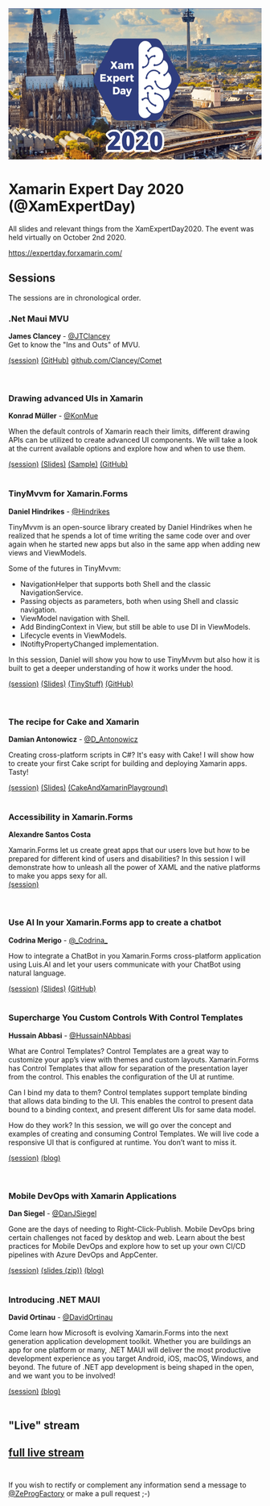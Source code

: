 <img src="Images/XamExpertDay2020.png" height="300" />

# Xamarin Expert Day 2020 (@XamExpertDay)

All slides and relevant things from the XamExpertDay2020. The event was held virtually on October 2nd  2020.

https://expertday.forxamarin.com/

## Sessions

The sessions are in chronological order.

  

### .Net Maui MVU

**James Clancey** - [@JTClancey](https://twitter.com/jtclancey)  
Get to know the "Ins and Outs" of MVU.    

[(session)](https://youtu.be/9kwrgm_-FCk)   [(GitHub)](github.com/clancey/ )   [github.com/Clancey/Comet](https://github.com/Clancey/Comet)    
<br/>
<br/>
### Drawing advanced UIs in Xamarin

**Konrad Müller** - [@KonMue](https://twitter.com/konmue)

When the default controls of Xamarin reach their limits, different drawing APIs can be utilized to create advanced UI components.
We will take a look at the current available options and explore how and when to use them.

[(session)](https://youtu.be/qpm0YYyMtpQ)   [(Slides)](https://github.com/XamarinExpertDay/XamExpertDay2020/raw/main/xamarin-drawing-ui-konrad-mueller.pdf)   [(Sample)](https://github.com/XamarinExpertDay/XamExpertDay2020/raw/main/DrawingUiInXamarin/sample-src.zip)   [(GitHub)](https://github.com/krdmllr/ ) 
<br/>
<br/>

### TinyMvvm for Xamarin.Forms

**Daniel Hindrikes** - [@Hindrikes](https://twitter.com/hindrikes)

TinyMvvm is an open-source library created by Daniel Hindrikes when he realized that he spends a lot of time writing the same code over and over again when he started new apps but also in the same app when adding new views and ViewModels.

Some of the futures in TinyMvvm:
* NavigationHelper that supports both Shell and the classic NavigationService.
* Passing objects as parameters, both when using Shell and classic navigation.
* ViewModel navigation with Shell.
* Add BindingContext in View, but still be able to use DI in ViewModels.
* Lifecycle events in ViewModels.
* INotiftyPropertyChanged implementation.

In this session, Daniel will show you how to use TinyMvvm but also how it is built to get a deeper understanding of how it works under the hood.

[(session)](https://youtu.be/rS-cnU86870)   [(Slides)](https://github.com/XamarinExpertDay/XamExpertDay2020/raw/main/TinyMvvm%20for%20Xamarin.Forms/TinyMvvm.pptx)   [(TinyStuff)](https://github.com/tinystuff)   [(GitHub)](https://github.com/dhindrik/)   
<br/>
<br/>

### The recipe for Cake and Xamarin

**Damian Antonowicz** - [@D_Antonowicz](https://twitter.com/D_Antonowicz)

Creating cross-platform scripts in C#? It's easy with Cake! I will show how to create your first Cake script for building and deploying Xamarin apps. Tasty! 

[(session)](https://youtu.be/vonCALHvxjg)   [(Slides)](https://github.com/XamarinExpertDay/XamExpertDay2020/raw/main/The%20recipe%20for%20Cake%20and%20Xamarin/The%20Recipe%20for%20Cake%20and%20Xamarin.pptx )   [(CakeAndXamarinPlayground)](https://github.com/DamianAntonowicz/CakeAndXamarinPlayground/) 
<br/>
<br/>
### Accessibility in Xamarin.Forms

**Alexandre Santos Costa**

Xamarin.Forms let us create great apps that our users love but how to be prepared for different kind of users and disabilities? In this session I will demonstrate how to unleash all the power of XAML and the native platforms to make you apps sexy for all.   
[(session)](https://youtu.be/wpEEAqz73aQ)   
<br/>
<br/>
### Use AI In your Xamarin.Forms app to create a chatbot

**Codrina Merigo** - [@&#95;Codrina&#95;](https://twitter.com/_Codrina_)

How to integrate a ChatBot in you Xamarin.Forms cross-platform application using Luis.AI and let your users communicate with your ChatBot using natural language.

[(session)](https://youtu.be/Fjq8JGfmKz0)   [(Slides)](https://github.com/XamarinExpertDay/XamExpertDay2020/blob/main/Use%20AI%20In%20your%20Xamarin.Forms%20app%20to%20create%20a%20chatbot/XamExpertDay2020_Codrina.pptx?raw=true)   [(GitHub)](https://github.com/codrinamerigo/)
<br/>
<br/>
### Supercharge You Custom Controls With Control Templates

**Hussain Abbasi** - [@HussainNAbbasi](https://twitter.com/HussainNAbbasi)

What are Control Templates?
Control Templates are a great way to customize your app’s view with themes and custom layouts. Xamarin.Forms has Control Templates that allow for separation of the presentation layer from the control. This enables the configuration of the UI at runtime.

Can I bind my data to them?
Control templates support template binding that allows data binding to the UI. This enables the control to present data bound to a binding context, and present different UIs for same data model.

How do they work?
In this session, we will go over the concept and examples of creating and consuming Control Templates. We will live code a responsive UI that is configured at runtime. You don’t want to miss it.

[(session)](https://youtu.be/YwdD7THttkw)   [(blog)](https://intelliAbb.com/)   
<br/>
<br/>
### Mobile DevOps with Xamarin Applications

**Dan Siegel** - [@DanJSiegel](https://twitter.com/DanJSiegel)

Gone are the days of needing to Right-Click-Publish. Mobile DevOps bring certain challenges not faced by desktop and web. Learn about the best practices for Mobile DevOps and explore how to set up your own CI/CD pipelines with Azure DevOps and AppCenter.

[(session)](https://youtu.be/m4XCHbR5mIA)   [(slides (zip))](https://github.com/XamarinExpertDay/XamExpertDay2020/blob/main/Mobile%20DevOps%20with%20Xamarin%20Applications/Mobile%20DevOps%20with%20Xamarin%20Applications.pptx.zip?raw=true)   [(blog)](https://dansiegel.net/)
<br/>
<br/>
### Introducing .NET MAUI

**David Ortinau** - [@DavidOrtinau](https://twitter.com/davidortinau)

Come learn how Microsoft is evolving Xamarin.Forms into the next generation application development toolkit. Whether you are buildings an app for one platform or many, .NET MAUI will deliver the most productive development experience as you target Android, iOS, macOS, Windows, and beyond. The future of .NET app development is being shaped in the open, and we want you to be involved!

[(session)](https://youtu.be/qbHO8J3bId0)   [(blog)](https://davidortinau.com/)
<br/>
<br/>
## "Live" stream
[full live stream](https://www.youtube.com/watch?v=rTVPs0nKJjw)
<br/>
<br/>
------

If you wish to rectify or complement any information send a message to [@ZeProgFactory](https://twitter.com/ZeProgFactory) or make a pull request ;-)
